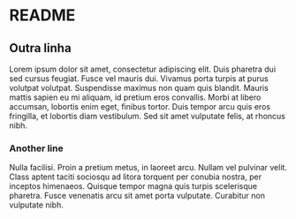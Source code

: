 # README

## Outra linha

Lorem ipsum dolor sit amet, consectetur adipiscing elit. Duis pharetra dui sed cursus feugiat. Fusce vel mauris dui. Vivamus porta turpis at purus volutpat volutpat. Suspendisse maximus non quam quis blandit. Mauris mattis sapien eu mi aliquam, id pretium eros convallis. Morbi at libero accumsan, lobortis enim eget, finibus tortor. Duis tempor arcu quis eros fringilla, et lobortis diam vestibulum. Sed sit amet vulputate felis, at rhoncus nibh.

### Another line

Nulla facilisi. Proin a pretium metus, in laoreet arcu. Nullam vel pulvinar velit. Class aptent taciti sociosqu ad litora torquent per conubia nostra, per inceptos himenaeos. Quisque tempor magna quis turpis scelerisque pharetra. Fusce venenatis arcu sit amet porta vulputate. Curabitur non vulputate nibh.
